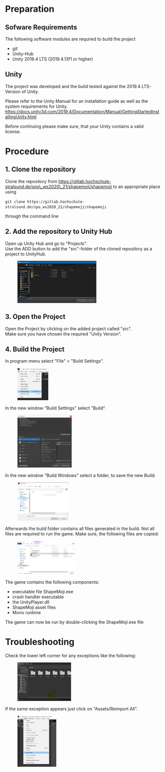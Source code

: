 # Preparation

## Sofware Requirements

The following software modules are required to build the project

*   git
*   Unity-Hub
*   Unity 2019.4 LTS (2019.4.13f1 or higher)

## Unity

The project was developed and the build tested against the 2019.4 LTS-Version of Unity.

Please refer to the Unity Manual for an installation guide as well as the system requirements for Unity. https://docs.unity3d.com/2019.4/Documentation/Manual/GettingStartedInstallingUnity.html

Before continuing please make sure, that your Unity contains a valid license.

# Procedure

## 1\. Clone the repository

Clone the repository from https://gitlab.hochschule-stralsund.de/spo\_ws2020\_21/shapemoji/shapemoji to an appropriate place using

`git clone https://gitlab.hochschule-stralsund.de/spo_ws2020_21/shapemoji/shapemoji`

through the command line

## 2\. Add the repository to Unity Hub

Open up Unity Hub and go to &quot;Projects&quot;.  
Use the ADD button to add the &quot;src&quot;-folder of the cloned repository as a project to UnityHub.

<figure class="image image_resized" style="width:50.75%;"><img src="img/01_select_Unity_folder.png"></figure>

## 3\. Open the Project

Open the Project by clicking on the added project called &quot;src&quot;.  
Make sure you have chosen the required &quot;Unity Version&quot;.

## 4\. Build the Project

In program menu select &quot;File&quot; &gt; &quot;Build Settings&quot;.

<figure class="image image_resized" style="width:19.9%;"><img src="img/02_select_build_settings.png"></figure>

In the new window &quot;Build Settings&quot; select &quot;Build&quot;.

<figure class="image image_resized" style="width:34.84%;"><img src="img/03_unity_build_settings.png"></figure>

In the new window &quot;Build Windows&quot; select a folder, to save the new Build:

<figure class="image image_resized" style="width:32.89%;"><img src="img/04_select_build_folder.png"></figure>

Afterwards the build folder contains all files generated in the build. Not all files are required to run the game. Make sure, the following files are copied:

<figure class="image image_resized" style="width:36.46%;"><img src="img/05_build_files.png"></figure>

The game contains the following components:

*   executable file ShapeMoji.exe
*   crash handler executable
*   the UnityPlayer.dll
*   ShapeMoji asset files
*   Mono runtime

The game can now be run by double-clicking the ShapeMoji.exe file

# Troubleshooting

Check the lower left corner for any exceptions like the following:

<figure class="image image_resized" style="width:34.44%;"><img src="img/06_error_message.png"></figure>

If the same exception appears just click on &quot;Assets/Reimport All&quot;.

<figure class="image image_resized" style="width:24.93%;"><img src="img/07_reimport_assets.png"></figure>